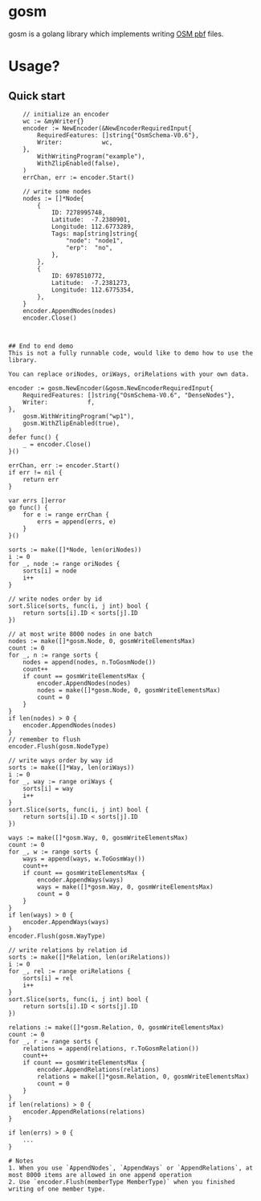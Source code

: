 # gosm
gosm is a golang library which implements writing [OSM pbf](https://wiki.openstreetmap.org/wiki/PBF_Format) files.

# Usage?
## Quick start
```
	// initialize an encoder
	wc := &myWriter{}
	encoder := NewEncoder(&NewEncoderRequiredInput{
		RequiredFeatures: []string{"OsmSchema-V0.6"},
		Writer:           wc,
	},
		WithWritingProgram("example"),
		WithZlipEnabled(false),
	)
	errChan, err := encoder.Start()

	// write some nodes
	nodes := []*Node{
		{
			ID: 7278995748,
			Latitude:  -7.2380901,
			Longitude: 112.6773289,
			Tags: map[string]string{
				"node": "node1",
				"erp":  "no",
			},
		},
		{
			ID: 6978510772,
			Latitude:  -7.2381273,
			Longitude: 112.6775354,
		},
	}
	encoder.AppendNodes(nodes)
	encoder.Close()



## End to end demo
This is not a fully runnable code, would like to demo how to use the library.

You can replace oriNodes, oriWays, oriRelations with your own data.
```
	encoder := gosm.NewEncoder(&gosm.NewEncoderRequiredInput{
		RequiredFeatures: []string{"OsmSchema-V0.6", "DenseNodes"},
		Writer:           f,
	},
		gosm.WithWritingProgram("wp1"),
		gosm.WithZlipEnabled(true),
	)
	defer func() {
		_ = encoder.Close()
	}()

	errChan, err := encoder.Start()
	if err != nil {
		return err
	}

	var errs []error
	go func() {
		for e := range errChan {
			errs = append(errs, e)
		}
	}()

    sorts := make([]*Node, len(oriNodes))
	i := 0
	for _, node := range oriNodes {
		sorts[i] = node
		i++
	}
	
	// write nodes order by id 
	sort.Slice(sorts, func(i, j int) bool {
		return sorts[i].ID < sorts[j].ID
	})

    // at most write 8000 nodes in one batch
	nodes := make([]*gosm.Node, 0, gosmWriteElementsMax)
	count := 0
	for _, n := range sorts {
		nodes = append(nodes, n.ToGosmNode())
		count++
		if count == gosmWriteElementsMax {
			encoder.AppendNodes(nodes)
			nodes = make([]*gosm.Node, 0, gosmWriteElementsMax)
			count = 0
		}
	}
	if len(nodes) > 0 {
		encoder.AppendNodes(nodes)
	}
	// remember to flush
	encoder.Flush(gosm.NodeType)

    // write ways order by way id
	sorts := make([]*Way, len(oriWays))
	i := 0
	for _, way := range oriWays {
		sorts[i] = way
		i++
	}
	sort.Slice(sorts, func(i, j int) bool {
		return sorts[i].ID < sorts[j].ID
	})

	ways := make([]*gosm.Way, 0, gosmWriteElementsMax)
	count := 0
	for _, w := range sorts {
		ways = append(ways, w.ToGosmWay())
		count++
		if count == gosmWriteElementsMax {
			encoder.AppendWays(ways)
			ways = make([]*gosm.Way, 0, gosmWriteElementsMax)
			count = 0
		}
	}
	if len(ways) > 0 {
		encoder.AppendWays(ways)
	}
	encoder.Flush(gosm.WayType)
	
	// write relations by relation id
	sorts := make([]*Relation, len(oriRelations))
	i := 0
	for _, rel := range oriRelations {
		sorts[i] = rel
		i++
	}
	sort.Slice(sorts, func(i, j int) bool {
		return sorts[i].ID < sorts[j].ID
	})

	relations := make([]*gosm.Relation, 0, gosmWriteElementsMax)
	count := 0
	for _, r := range sorts {
		relations = append(relations, r.ToGosmRelation())
		count++
		if count == gosmWriteElementsMax {
			encoder.AppendRelations(relations)
			relations = make([]*gosm.Relation, 0, gosmWriteElementsMax)
			count = 0
		}
	}
	if len(relations) > 0 {
		encoder.AppendRelations(relations)
	}

	if len(errs) > 0 {
		...
	}
```
# Notes
1. When you use `AppendNodes`, `AppendWays` or `AppendRelations`, at most 8000 items are allowed in one append operation
2. Use `encoder.Flush(memberType MemberType)` when you finished writing of one member type.
